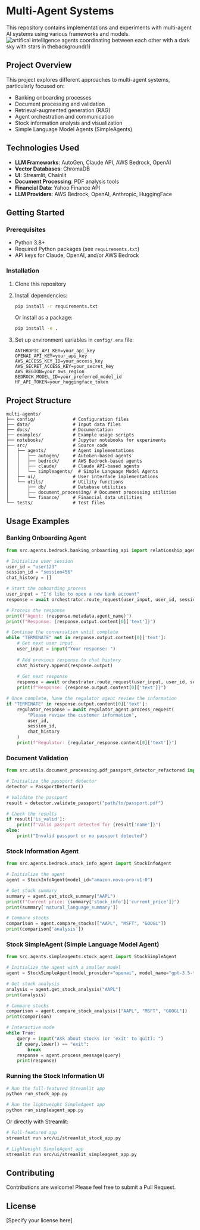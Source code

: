 # Multi-Agent Systems

This repository contains implementations and experiments with multi-agent AI systems using various frameworks and models.
![artifical intelligence agents coordinating between each other with a dark sky with stars in thebackground(1)](https://github.com/user-attachments/assets/48b063e7-7d69-4880-b59f-52fd13e85d3a)

## Project Overview

This project explores different approaches to multi-agent systems, particularly focused on:
- Banking onboarding processes
- Document processing and validation
- Retrieval-augmented generation (RAG)
- Agent orchestration and communication
- Stock information analysis and visualization
- Simple Language Model Agents (SimpleAgents)

## Technologies Used

- **LLM Frameworks**: AutoGen, Claude API, AWS Bedrock, OpenAI
- **Vector Databases**: ChromaDB
- **UI**: Streamlit, Chainlit
- **Document Processing**: PDF analysis tools
- **Financial Data**: Yahoo Finance API
- **LLM Providers**: AWS Bedrock, OpenAI, Anthropic, HuggingFace

## Getting Started

### Prerequisites

- Python 3.8+
- Required Python packages (see `requirements.txt`)
- API keys for Claude, OpenAI, and/or AWS Bedrock

### Installation

1. Clone this repository
2. Install dependencies:
   ```bash
   pip install -r requirements.txt
   ```
   
   Or install as a package:
   ```bash
   pip install -e .
   ```
   
3. Set up environment variables in `config/.env` file:
   ```
   ANTHROPIC_API_KEY=your_api_key
   OPENAI_API_KEY=your_api_key
   AWS_ACCESS_KEY_ID=your_access_key
   AWS_SECRET_ACCESS_KEY=your_secret_key
   AWS_REGION=your_aws_region
   BEDROCK_MODEL_ID=your_preferred_model_id
   HF_API_TOKEN=your_huggingface_token
   ```

## Project Structure

```
multi-agents/
├── config/              # Configuration files
├── data/                # Input data files
├── docs/                # Documentation
├── examples/            # Example usage scripts
├── notebooks/           # Jupyter notebooks for experiments
├── src/                 # Source code
│   ├── agents/          # Agent implementations
│   │   ├── autogen/     # AutoGen-based agents
│   │   ├── bedrock/     # AWS Bedrock-based agents
│   │   ├── claude/      # Claude API-based agents
│   │   └── simpleagents/  # Simple Language Model Agents
│   ├── ui/              # User interface implementations
│   └── utils/           # Utility functions
│       ├── db/          # Database utilities
│       ├── document_processing/ # Document processing utilities
│       └── finance/     # Financial data utilities
└── tests/               # Test files
```

## Usage Examples

### Banking Onboarding Agent

```python
from src.agents.bedrock.banking_onboarding_api import relationship_agent, regulator_agent, orchestrator

# Initialize user session
user_id = "user123"
session_id = "session456"
chat_history = []

# Start the onboarding process
user_input = "I'd like to open a new bank account"
response = await orchestrator.route_request(user_input, user_id, session_id, chat_history)

# Process the response
print(f"Agent: {response.metadata.agent_name}")
print(f"Response: {response.output.content[0]['text']}")

# Continue the conversation until complete
while "TERMINATE" not in response.output.content[0]['text']:
    # Get next user input
    user_input = input("Your response: ")
    
    # Add previous response to chat history
    chat_history.append(response.output)
    
    # Get next response
    response = await orchestrator.route_request(user_input, user_id, session_id, chat_history)
    print(f"Response: {response.output.content[0]['text']}")

# Once complete, have the regulator agent review the information
if "TERMINATE" in response.output.content[0]['text']:
    regulator_response = await regulator_agent.process_request(
        "Please review the customer information", 
        user_id, 
        session_id, 
        chat_history
    )
    print(f"Regulator: {regulator_response.content[0]['text']}")
```

### Document Validation

```python
from src.utils.document_processing.pdf_passport_detector_refactored import PassportDetector

# Initialize the passport detector
detector = PassportDetector()

# Validate the passport
result = detector.validate_passport("path/to/passport.pdf")

# Check the results
if result['is_valid']:
    print(f"Valid passport detected for {result['name']}")
else:
    print("Invalid passport or no passport detected")
```

### Stock Information Agent

```python
from src.agents.bedrock.stock_info_agent import StockInfoAgent

# Initialize the agent
agent = StockInfoAgent(model_id="amazon.nova-pro-v1:0")

# Get stock summary
summary = agent.get_stock_summary("AAPL")
print(f"Current price: {summary['stock_info']['current_price']}")
print(summary['natural_language_summary'])

# Compare stocks
comparison = agent.compare_stocks(["AAPL", "MSFT", "GOOGL"])
print(comparison['analysis'])
```

### Stock SimpleAgent (Simple Language Model Agent)

```python
from src.agents.simpleagents.stock_agent import StockSimpleAgent

# Initialize the agent with a smaller model
agent = StockSimpleAgent(model_provider="openai", model_name="gpt-3.5-turbo")

# Get stock analysis
analysis = agent.get_stock_analysis("AAPL")
print(analysis)

# Compare stocks
comparison = agent.compare_stock_analysis(["AAPL", "MSFT", "GOOGL"])
print(comparison)

# Interactive mode
while True:
    query = input("Ask about stocks (or 'exit' to quit): ")
    if query.lower() == "exit":
        break
    response = agent.process_message(query)
    print(response)
```

### Running the Stock Information UI

```bash
# Run the full-featured Streamlit app
python run_stock_app.py

# Run the lightweight SimpleAgent app
python run_simpleagent_app.py
```

Or directly with Streamlit:

```bash
# Full-featured app
streamlit run src/ui/streamlit_stock_app.py

# Lightweight SimpleAgent app
streamlit run src/ui/streamlit_simpleagent_app.py
```

## Contributing

Contributions are welcome! Please feel free to submit a Pull Request.

## License

[Specify your license here]
